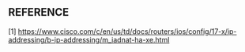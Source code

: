 #

## REFERENCE

[1] <https://www.cisco.com/c/en/us/td/docs/routers/ios/config/17-x/ip-addressing/b-ip-addressing/m_iadnat-ha-xe.html>